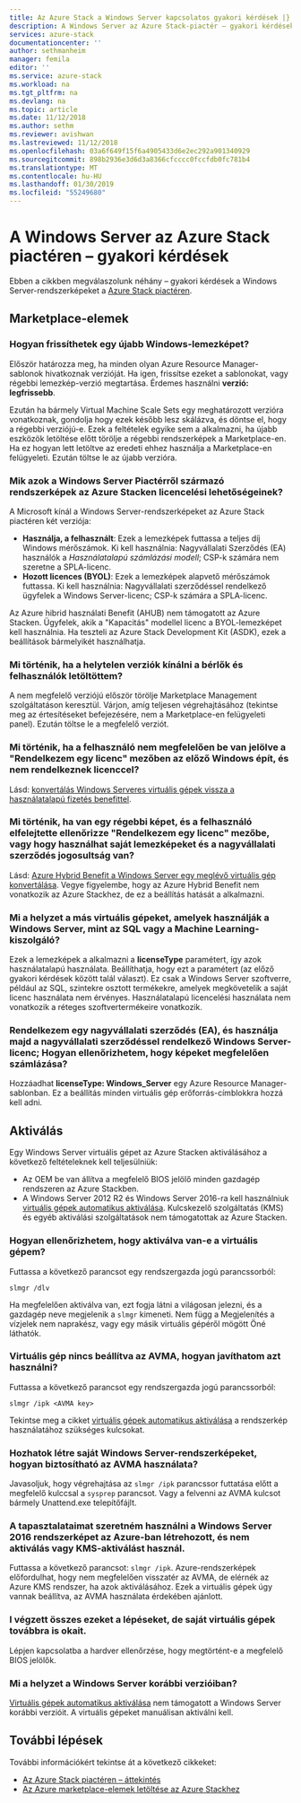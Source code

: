 ```yaml
---
title: Az Azure Stack a Windows Server kapcsolatos gyakori kérdések |} A Microsoft Docs
description: A Windows Server az Azure Stack-piactér – gyakori kérdések listája
services: azure-stack
documentationcenter: ''
author: sethmanheim
manager: femila
editor: ''
ms.service: azure-stack
ms.workload: na
ms.tgt_pltfrm: na
ms.devlang: na
ms.topic: article
ms.date: 11/12/2018
ms.author: sethm
ms.reviewer: avishwan
ms.lastreviewed: 11/12/2018
ms.openlocfilehash: 03a6f649f15f6a4905433d6e2ec292a901340929
ms.sourcegitcommit: 898b2936e3d6d3a8366cfcccc0fccfdb0fc781b4
ms.translationtype: MT
ms.contentlocale: hu-HU
ms.lasthandoff: 01/30/2019
ms.locfileid: "55249680"
---
```

# <a name="windows-server-in-azure-stack-marketplace-faq"></a>A Windows Server az Azure Stack piactéren – gyakori kérdések

Ebben a cikkben megválaszolunk néhány – gyakori kérdések a Windows Server-rendszerképeket a [Azure Stack piactéren](azure-stack-marketplace.md).

## <a name="marketplace-items"></a>Marketplace-elemek

### <a name="how-do-i-update-to-a-newer-windows-image"></a>Hogyan frissíthetek egy újabb Windows-lemezképet?

Először határozza meg, ha minden olyan Azure Resource Manager-sablonok hivatkoznak verzióját. Ha igen, frissítse ezeket a sablonokat, vagy régebbi lemezkép-verzió megtartása. Érdemes használni **verzió: legfrissebb**.

Ezután ha bármely Virtual Machine Scale Sets egy meghatározott verzióra vonatkoznak, gondolja hogy ezek később lesz skálázva, és döntse el, hogy a régebbi verziójú-e. Ezek a feltételek egyike sem a alkalmazni, ha újabb eszközök letöltése előtt törölje a régebbi rendszerképek a Marketplace-en. Ha ez hogyan lett letöltve az eredeti ehhez használja a Marketplace-en felügyeleti. Ezután töltse le az újabb verzióra.

### <a name="what-are-the-licensing-options-for-windows-server-marketplace-images-on-azure-stack"></a>Mik azok a Windows Server Piactérről származó rendszerképek az Azure Stacken licencelési lehetőségeinek?

A Microsoft kínál a Windows Server-rendszerképeket az Azure Stack piactéren két verziója:

- **Használja, a felhasznált**: Ezek a lemezképek futtassa a teljes díj Windows mérőszámok. 
   Ki kell használnia: Nagyvállalati Szerződés (EA) használók a *Használatalapú számlázási modell*; CSP-k számára nem szeretne a SPLA-licenc.
- **Hozott licences (BYOL)**: Ezek a lemezképek alapvető mérőszámok futtassa.
   Ki kell használnia: Nagyvállalati szerződéssel rendelkező ügyfelek a Windows Server-licenc; CSP-k számára a SPLA-licenc.

Az Azure hibrid használati Benefit (AHUB) nem támogatott az Azure Stacken. Ügyfelek, akik a "Kapacitás" modellel licenc a BYOL-lemezképet kell használnia. Ha teszteli az Azure Stack Development Kit (ASDK), ezek a beállítások bármelyikét használhatja.

### <a name="what-if-i-downloaded-the-wrong-version-to-offer-my-tenantsusers"></a>Mi történik, ha a helytelen verziók kínálni a bérlők és felhasználók letöltöttem?

A nem megfelelő verziójú először törölje Marketplace Management szolgáltatáson keresztül. Várjon, amíg teljesen végrehajtásához (tekintse meg az értesítéseket befejezésére, nem a Marketplace-en felügyeleti panel). Ezután töltse le a megfelelő verziót.

### <a name="what-if-my-user-incorrectly-checked-the-i-have-a-license-box-in-previous-windows-builds-and-they-dont-have-a-license"></a>Mi történik, ha a felhasználó nem megfelelően be van jelölve a "Rendelkezem egy licenc" mezőben az előző Windows épít, és nem rendelkeznek licenccel?

Lásd: [konvertálás Windows Serveres virtuális gépek vissza a használatalapú fizetés benefittel](../virtual-machines/windows/hybrid-use-benefit-licensing.md#powershell-1).

### <a name="what-if-i-have-an-older-image-and-my-user-forgot-to-check-the-i-have-a-license-box-or-we-use-our-own-images-and-we-do-have-enterprise-agreement-entitlement"></a>Mi történik, ha van egy régebbi képet, és a felhasználó elfelejtette ellenőrizze "Rendelkezem egy licenc" mezőbe, vagy hogy használhat saját lemezképeket és a nagyvállalati szerződés jogosultság van?

Lásd: [Azure Hybrid Benefit a Windows Server egy meglévő virtuális gép konvertálása](../virtual-machines/windows/hybrid-use-benefit-licensing.md#convert-an-existing-vm-using-azure-hybrid-benefit-for-windows-server). Vegye figyelembe, hogy az Azure Hybrid Benefit nem vonatkozik az Azure Stackhez, de ez a beállítás hatását a alkalmazni.

### <a name="what-about-other-vms-that-use-windows-server-such-as-sql-or-machine-learning-server"></a>Mi a helyzet a más virtuális gépeket, amelyek használják a Windows Server, mint az SQL vagy a Machine Learning-kiszolgáló?

Ezek a lemezképek a alkalmazni a **licenseType** paramétert, így azok használatalapú használata. Beállíthatja, hogy ezt a paramétert (az előző gyakori kérdések között talál választ). Ez csak a Windows Server szoftverre, például az SQL, szintekre osztott termékekre, amelyek megkövetelik a saját licenc használata nem érvényes. Használatalapú licencelési használata nem vonatkozik a réteges szoftvertermékeire vonatkozik.

### <a name="i-have-an-enterprise-agreement-ea-and-will-be-using-my-ea-windows-server-license-how-do-i-make-sure-images-are-billed-correctly"></a>Rendelkezem egy nagyvállalati szerződés (EA), és használja majd a nagyvállalati szerződéssel rendelkező Windows Server-licenc; Hogyan ellenőrizhetem, hogy képeket megfelelően számlázása?

Hozzáadhat **licenseType: Windows_Server** egy Azure Resource Manager-sablonban. Ez a beállítás minden virtuális gép erőforrás-címblokkra hozzá kell adni.

## <a name="activation"></a>Aktiválás

Egy Windows Server virtuális gépet az Azure Stacken aktiválásához a következő feltételeknek kell teljesülniük:

- Az OEM be van állítva a megfelelő BIOS jelölő minden gazdagép rendszeren az Azure Stackben.
- A Windows Server 2012 R2 és Windows Server 2016-ra kell használniuk [virtuális gépek automatikus aktiválása](https://docs.microsoft.com/previous-versions/windows/it-pro/windows-server-2012-R2-and-2012/dn303421(v=ws.11)). Kulcskezelő szolgáltatás (KMS) és egyéb aktiválási szolgáltatások nem támogatottak az Azure Stacken.

### <a name="how-can-i-verify-that-my-virtual-machine-is-activated"></a>Hogyan ellenőrizhetem, hogy aktiválva van-e a virtuális gépem?

Futtassa a következő parancsot egy rendszergazda jogú parancssorból: 

```shell
slmgr /dlv
``` 

Ha megfelelően aktiválva van, ezt fogja látni a világosan jelezni, és a gazdagép neve megjelenik a `slmgr` kimeneti. Nem függ a Megjelenítés a vízjelek nem naprakész, vagy egy másik virtuális gépéről mögött Öné láthatók.

### <a name="my-vm-is-not-set-up-to-use-avma-how-can-i-fix-it"></a>Virtuális gép nincs beállítva az AVMA, hogyan javíthatom azt használni?

Futtassa a következő parancsot egy rendszergazda jogú parancssorból: 

```shell
slmgr /ipk <AVMA key> 
```

Tekintse meg a cikket [virtuális gépek automatikus aktiválása](https://docs.microsoft.com/previous-versions/windows/it-pro/windows-server-2012-R2-and-2012/dn303421(v=ws.11)) a rendszerkép használatához szükséges kulcsokat.

### <a name="i-create-my-own-windows-server-images-how-can-i-make-sure-they-use-avma"></a>Hozhatok létre saját Windows Server-rendszerképeket, hogyan biztosítható az AVMA használata?

Javasoljuk, hogy végrehajtása az `slmgr /ipk` parancssor futtatása előtt a megfelelő kulccsal a `sysprep` parancsot. Vagy a felvenni az AVMA kulcsot bármely Unattend.exe telepítőfájlt.

### <a name="i-am-trying-to-use-my-windows-server-2016-image-created-on-azure-and-it-is-not-activating-or-using-kms-activation"></a>A tapasztalataimat szeretném használni a Windows Server 2016 rendszerképet az Azure-ban létrehozott, és nem aktiválás vagy KMS-aktiválást használ.

Futtassa a következő parancsot: `slmgr /ipk`. Azure-rendszerképek előfordulhat, hogy nem megfelelően visszatér az AVMA, de elérnék az Azure KMS rendszer, ha azok aktiválásához. Ezek a virtuális gépek úgy vannak beállítva, az AVMA használata érdekében ajánlott.

### <a name="i-have-performed-all-of-these-steps-but-my-virtual-machines-are-still-not-activating"></a>I végzett összes ezeket a lépéseket, de saját virtuális gépek továbbra is okait.

Lépjen kapcsolatba a hardver ellenőrzése, hogy megtörtént-e a megfelelő BIOS jelölők.

### <a name="what-about-earlier-versions-of-windows-server"></a>Mi a helyzet a Windows Server korábbi verzióiban?

[Virtuális gépek automatikus aktiválása](https://docs.microsoft.com/previous-versions/windows/it-pro/windows-server-2012-R2-and-2012/dn303421(v=ws.11)) nem támogatott a Windows Server korábbi verzióit. A virtuális gépeket manuálisan aktiválni kell.

## <a name="next-steps"></a>További lépések

További információkért tekintse át a következő cikkeket:

- [Az Azure Stack piactéren – áttekintés](azure-stack-marketplace.md)
- [Az Azure marketplace-elemek letöltése az Azure Stackhez](azure-stack-download-azure-marketplace-item.md)
